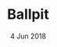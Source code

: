 ---
layout:      project
title:       Ballpit
date:        4 Jun 2018
screenshot:
  src:       /img/ballpit/ballpit_1920.png
  srcset:
    1920w:   /img/ballpit/ballpit_1920.png
    960w:    /img/ballpit/ballpit_960.png
    480w:    /img/ballpit/ballpit_480.png
caption:     A bouncing ball simulation with collision detection.
description: Ballpit is a bouncing ball simumlation built with P5.js. It features collision detection.
links:
  - title:   View Project
    url:     ../../project_code/ballpit_p5/index.html
  - title:   Github
    url:     https://github.com/inspectordanno/ballpit_p5
featured:    false
---